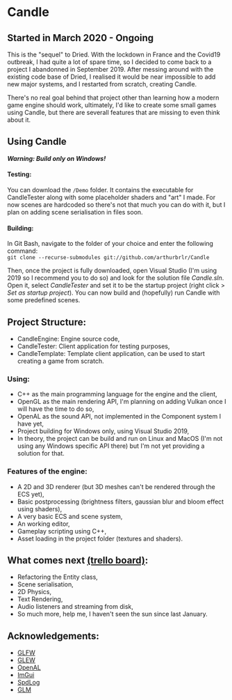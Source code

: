 # Candle
## Started in March 2020 - Ongoing

This is the "sequel" to Dried. With the lockdown in France and the Covid19 outbreak, I had quite a lot of spare time, so I decided to come back to a project I abandonned in September 2019.
After messing around with the existing code base of Dried, I realised it would be near impossible to add new major systems, and I restarted from scratch, creating Candle.

There's no real goal behind that project other than learning how a modern game engine should work, ultimately, I'd like to create some small games using Candle, but there are severall features that are missing to even think about it.

## Using Candle
***Warning: Build only on Windows!***

#### Testing:
You can download the `/Demo` folder. It contains the executable for CandleTester along with some placeholder shaders and "art" I made. For now scenes are hardcoded so there's not that much you can do with it, but I plan on adding scene serialisation in files soon.

#### Building:

In Git Bash, navigate to the folder of your choice and enter the following command:<br>
`git clone --recurse-submodules git://github.com/arthurbrlr/Candle`

Then, once the project is fully downloaded, open Visual Studio (I'm using 2019 so I recommend you to do so) and look for the solution file *Candle.sln*. Open it, select *CandleTester* and set it to be the startup project (right click > *Set as startup project*). You can now build and (hopefully) run Candle with some predefined scenes.

## Project Structure:
- CandleEngine: Engine source code,
- CandleTester: Client application for testing purposes,
- CandleTemplate: Template client application, can be used to start creating a game from scratch.

### Using:
- C++ as the main programming language for the engine and the client,
- OpenGL as the main rendering API, I'm planning on adding Vulkan once I will have the time to do so,
- OpenAL as the sound API, not implemented in the Component system I have yet,
- Project building for Windows only, using Visual Studio 2019,
- In theory, the project can be build and run on Linux and MacOS (I'm not using any Windows specific API there) but I'm not yet providing a solution for that.

### Features of the engine:
- A 2D and 3D renderer (but 3D meshes can't be rendered through the ECS yet),
- Basic postprocessing (brightness filters, gaussian blur and bloom effect using shaders),
- A very basic ECS and scene system,
- An working editor,
- Gameplay scripting using C++,
- Asset loading in the project folder (textures and shaders).

## What comes next [(trello board)](https://trello.com/b/zaCBNTEl/candleengine):
- Refactoring the Entity class,
- Scene serialisation,
- 2D Physics,
- Text Rendering,
- Audio listeners and streaming from disk,
- So much more, help me, I haven't seen the sun since last January.

## Acknowledgements:
- [GLFW](https://www.glfw.org)
- [GLEW](http://glew.sourceforge.net)
- [OpenAL](https://www.openal.org)
- [ImGui](https://github.com/ocornut/imgui)
- [SpdLog](https://github.com/gabime/spdlog)
- [GLM](https://github.com/g-truc/glm)

